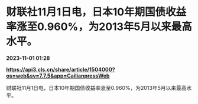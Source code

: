 # 财联社11月1日电，日本10年期国债收益率涨至0.960%，为2013年5月以来最高水平。

**2023-11-01 01:28**

**https://api3.cls.cn/share/article/1504000?os=web&sv=7.7.5&app=CailianpressWeb**

财联社11月1日电，日本10年期国债收益率涨至0.960%，为2013年5月以来最高水平。